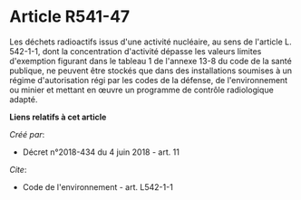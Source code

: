 # Article R541-47

Les déchets radioactifs issus d'une activité nucléaire, au sens de l'article L. 542-1-1, dont la concentration d'activité
dépasse les valeurs limites d'exemption figurant dans le tableau 1 de l'annexe 13-8 du code de la santé publique, ne peuvent
être stockés que dans des installations soumises à un régime d'autorisation régi par les codes de la défense, de
l'environnement ou minier et mettant en œuvre un programme de contrôle radiologique adapté.

**Liens relatifs à cet article**

_Créé par_:

  - Décret n°2018-434 du 4 juin 2018 - art. 11

_Cite_:

  - Code de l'environnement - art. L542-1-1
